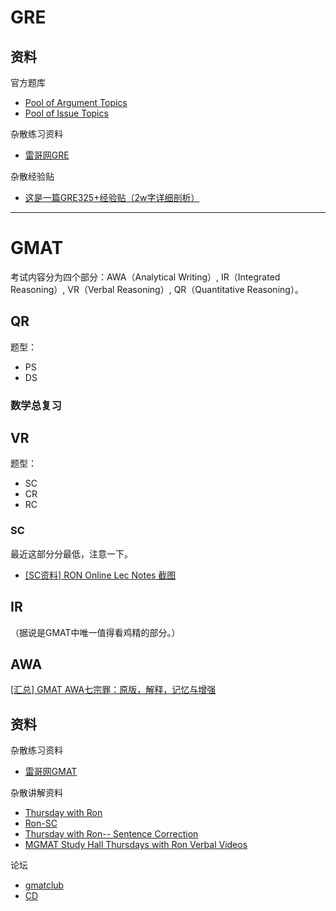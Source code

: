 # GRE

## 资料

官方题库

- [Pool of Argument Topics](https://www.ets.org/gre/revised_general/prepare/analytical_writing/argument/pool)
- [Pool of Issue Topics](https://www.ets.org/gre/revised_general/prepare/analytical_writing/issue/pool)

杂散练习资料

- [雷哥网GRE](https://gre.viplgw.cn/)

杂散经验贴

- [这是一篇GRE325+经验贴（2w字详细剖析）](https://zhuanlan.zhihu.com/p/38184751)

----------------------------------

# GMAT

考试内容分为四个部分：AWA（Analytical Writing）, IR（Integrated Reasoning）, VR（Verbal Reasoning）, QR（Quantitative Reasoning）。

## QR

题型：

- PS
- DS

### 数学总复习


## VR

题型：

- SC
- CR
- RC

### SC

最近这部分分最低，注意一下。

- [[SC资料] RON Online Lec Notes 截图](https://forum.chasedream.com/forum.php?mod=viewthread&tid=873300&highlight=RON)

## IR

（据说是GMAT中唯一值得看鸡精的部分。）

## AWA

[[汇总] GMAT AWA七宗罪：原版，解释，记忆与增强](https://forum.chasedream.com/thread-705706-1-1.html)

## 资料

杂散练习资料

- [雷哥网GMAT](https://gmat.viplgw.cn/)

杂散讲解资料

- [Thursday with Ron](https://www.youtube.com/playlist?list=PLiB5mRw-YiuXA_4A0ELa_dxxJ9B1Mr0RL)
- [Ron-SC](https://www.youtube.com/playlist?list=PL0LGZMx8pP21Jx8Er_L5V-HfbPn9DKY7M)
- [Thursday with Ron-- Sentence Correction](https://www.bilibili.com/video/BV1bx411t78P)
- [MGMAT Study Hall Thursdays with Ron Verbal Videos](https://gmatclub.com/forum/mgmat-study-hall-thursdays-with-ron-verbal-videos-209197.html)

论坛

- [gmatclub](https://gmatclub.com/)
- [CD](https://www.chasedream.com/)
